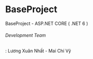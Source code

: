 # BaseProject
BaseProject - ASP.NET CORE ( .NET 6 )
<h6> Development Team </h6>: Lương Xuân Nhất - Mai Chí Vỹ
